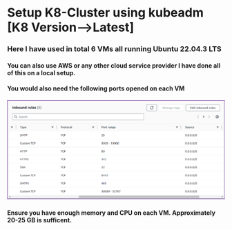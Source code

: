 #  Setup K8-Cluster using kubeadm [K8 Version-->Latest]

### Here I have used in total 6 VMs all running Ubuntu 22.04.3 LTS

#### You can also use AWS or any other cloud service provider I have done all of this on a local setup.

#### You would also need the following ports opened on each VM

![alt text](image.png)

#### Ensure you have enough memory and CPU on each VM. Approximately 20-25 GB is sufficent.

